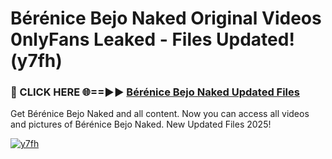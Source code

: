 # Bérénice Bejo Naked Original Videos 0nlyFans Leaked - Files Updated! (y7fh)

<h3>🔴 CLICK HERE 🌐==►► <a href="https://tinyurl.com/up5wt9bj" rel="nofollow">Bérénice Bejo Naked Updated Files</a></h3>

Get Bérénice Bejo Naked and all content. Now you can access all videos and pictures of Bérénice Bejo Naked. New Updated Files 2025!

[![y7fh](https://i.imgur.com/ABiUzMV.gif)](https://tinyurl.com/up5wt9bj)
